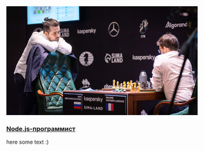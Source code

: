 
<!DOCTYPE html>
<html lang="ru">
    <head>
        <meta charset="utf-8">
        <title>Курсы по программированию Хекслет</title>
    </head>
    <body>
        <img src="./images/poster.jpg" alt="Иконка профессии Node.js-программист">
        <h3>
            <a href="/professions/nodejs">Node.js-программист</a>
        </h3>
        <p>here some text :)</p>
    </body>
</html>

